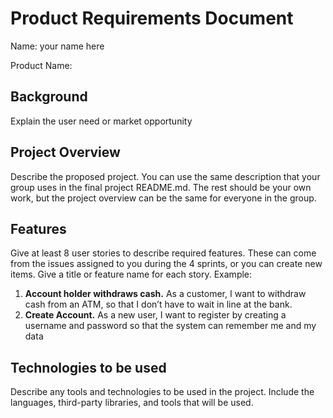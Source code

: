 # Product Requirements Document
Name: your name here

Product Name:

## Background
Explain the user need or market opportunity

## Project Overview
Describe the proposed project. You can use the same description that your group uses in the final project README.md. The rest should be your own work,
but the project overview can be the same for everyone in the group.

## Features
Give at least 8 user stories to describe required features. These can come from the issues assigned to you during the 4 sprints, or you 
can create new items. Give a title or feature name for each story. Example: 
1. **Account holder withdraws cash.** As a customer,	I want to withdraw cash from an ATM,	so that I don’t have to wait in line at the bank.
2. **Create Account.** As a new user, I want to register by creating a username and password so that the system can remember me and my data

## Technologies to be used
Describe any tools and technologies to be used in the project. Include the languages, third-party libraries, and tools that will be used.

